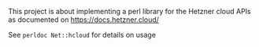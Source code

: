 This project is about implementing a perl library for the Hetzner cloud APIs
as documented on https://docs.hetzner.cloud/

See `perldoc Net::hcloud` for details on usage
